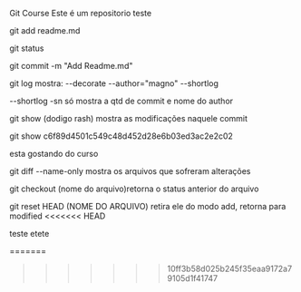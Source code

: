 Git Course
Este é um repositorio teste

git add readme.md

git status

git commit -m "Add Readme.md"

git log mostra:
--decorate
--author="magno"
--shortlog

--shortlog -sn só mostra a qtd de commit e nome do author

git show (dodigo rash) mostra as modificações naquele commit

git show c6f89d4501c549c48d452d28e6b03ed3ac2e2c02

esta gostando do curso

git diff --name-only mostra os arquivos que sofreram alterações

git checkout (nome do arquivo)retorna o status anterior do arquivo

git reset HEAD (NOME DO ARQUIVO) retira ele do modo add, retorna para modified
<<<<<<< HEAD


teste 
etete

=======
>>>>>>> 10ff3b58d025b245f35eaa9172a79105d1f41747
